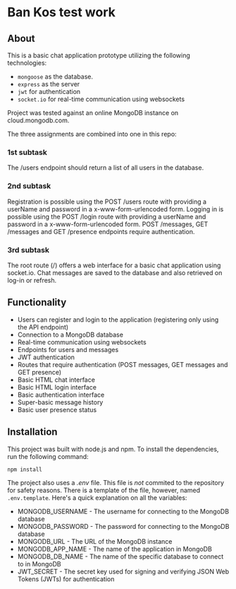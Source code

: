 # Ban Kos test work

## About

This is a basic chat application prototype utilizing the following technologies:

- `mongoose` as the database.
- `express` as the server
- `jwt` for authentication
- `socket.io` for real-time communication using websockets

Project was tested against an online MongoDB instance on cloud.mongodb.com.

The three assignments are combined into one in this repo:

### 1st subtask

The /users endpoint should return a list of all users in the database.

### 2nd subtask

Registration is possible using the POST /users route with providing a userName and password in a x-www-form-urlencoded form.
Logging in is possible using the POST /login route with providing a userName and password in a x-www-form-urlencoded form.
POST /messages, GET /messages and GET /presence endpoints require authentication.

### 3rd subtask

The root route (/) offers a web interface for a basic chat application using socket.io. Chat messages are saved to the database and also retrieved on log-in or refresh.

## Functionality

- Users can register and login to the application (registering only using the API endpoint)
- Connection to a MongoDB database
- Real-time communication using websockets
- Endpoints for users and messages
- JWT authentication
- Routes that require authentication (POST messages, GET messages and GET presence)
- Basic HTML chat interface
- Basic HTML login interface
- Basic authentication interface
- Super-basic message history
- Basic user presence status

## Installation

This project was built with node.js and npm. To install the dependencies, run the following command:

```bash
npm install
```

The project also uses a _.env_ file. This file is _not_ commited to the repository for safety reasons. There is a template of the file, however, named `.env.template`. Here's a quick explanation on all the variables:

- MONGODB_USERNAME - The username for connecting to the MongoDB database
- MONGODB_PASSWORD - The password for connecting to the MongoDB database
- MONGODB_URL - The URL of the MongoDB instance
- MONGODB_APP_NAME - The name of the application in MongoDB
- MONGODB_DB_NAME - The name of the specific database to connect to in MongoDB
- JWT_SECRET - The secret key used for signing and verifying JSON Web Tokens (JWTs) for authentication
